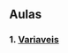 

## Aulas
### 1. <a href="https://github.com/santosandressa/javascript_origamid/tree/main/variaveis">Variaveis
